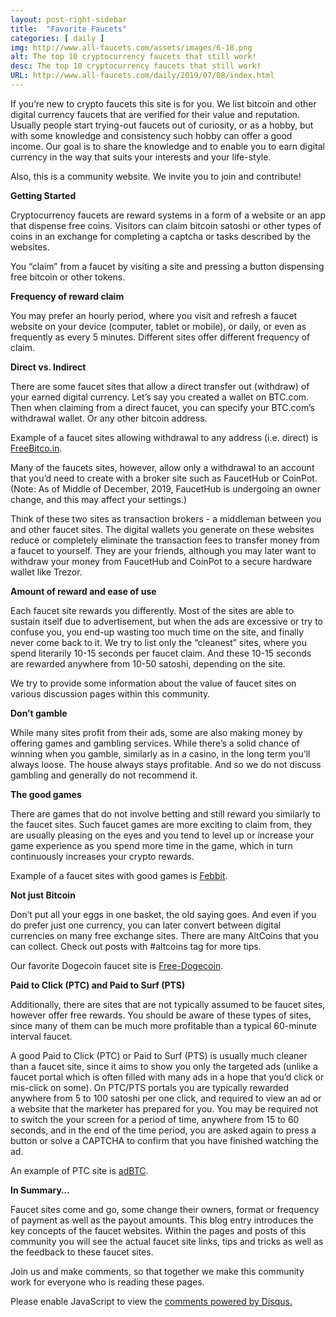 ```yaml
---
layout: post-right-sidebar
title:  "Favorite Faucets"
categories: [ daily ]
img: http://www.all-faucets.com/assets/images/6-18.png
alt: The top 10 cryptocurrency faucets that still work!
desc: The top 10 cryptocurrency faucets that still work!
URL: http://www.all-faucets.com/daily/2019/07/08/index.html
---
```


<link rel="stylesheet" href="https://cdnjs.cloudflare.com/ajax/libs/normalize/5.0.0/normalize.min.css">

If you’re new to crypto faucets this site is for you. We list bitcoin and other digital currency faucets that are verified for their value and reputation. Usually people start trying-out faucets out of curiosity, or as a hobby, but with some knowledge and consistency such hobby can offer a good income. Our goal is to share the knowledge and to enable you to earn digital currency in the way that suits your interests and your life-style.

Also, this is a community website. We invite you to join and contribute!

<b>Getting Started</b>

Cryptocurrency faucets are reward systems in a form of a website or an app that dispense free coins. Visitors can claim bitcoin satoshi or other types of coins in an exchange for completing a captcha or tasks described by the websites.

You “claim” from a faucet by visiting a site and pressing a button dispensing free bitcoin or other tokens.

<b>Frequency of reward claim</b>

You may prefer an hourly period, where you visit and refresh a faucet website on your device (computer, tablet or mobile), or daily, or even as frequently as every 5 minutes. Different sites offer different frequency of claim.

<b>Direct vs. Indirect</b>

There are some faucet sites that allow a direct transfer out (withdraw) of your earned digital currency. Let’s say you created a wallet on BTC.com. Then when claiming from a direct faucet, you can specify your BTC.com’s withdrawal wallet. Or any other bitcoin address.

Example of a faucet sites allowing withdrawal to any address (i.e. direct) is <a href="http://bit.ly/www-freebitcoin" target="_blank">FreeBitco.in</a>.

Many of the faucets sites, however, allow only a withdrawal to an account that you’d need to create with a broker site such as FaucetHub or CoinPot. (Note: As of Middle of December, 2019, FaucetHub is undergoing an owner change, and this may affect your settings.)

Think of these two sites as transaction brokers - a middleman between you and other faucet sites. The digital wallets you generate on these websites reduce or completely eliminate the transaction fees to transfer money from a faucet to yourself. They are your friends, although you may later want to withdraw your money from FaucetHub and CoinPot to a secure hardware wallet like Trezor.

<b>Amount of reward and ease of use</b>

Each faucet site rewards you differently. Most of the sites are able to sustain itself due to advertisement, but when the ads are excessive or try to confuse you, you end-up wasting too much time on the site, and finally never come back to it. We try to list only the “cleanest” sites, where you spend literarily 10-15 seconds per faucet claim. And these 10-15 seconds are rewarded anywhere from 10-50 satoshi, depending on the site.

We try to provide some information about the value of faucet sites on various discussion pages within this community.

<b>Don’t gamble</b>

While many sites profit from their ads, some are also making money by offering games and gambling services. While there’s a solid chance of winning when you gamble, similarly as in a casino, in the long term you’ll always loose. The house always stays profitable. And so we do not discuss gambling and generally do not recommend it.

<b>The good games</b>

There are games that do not involve betting and still reward you similarly to the faucet sites. Such faucet games are more exciting to claim from, they are usually pleasing on the eyes and you tend to level up or increase your game experience as you spend more time in the game, which in turn continuously increases your crypto rewards.

Example of a faucet sites with good games is <a href="http://bit.ly/www-febbit" target="_blank">Febbit</a>.

<b>Not just Bitcoin</b>

Don’t put all your eggs in one basket, the old saying goes. And even if you do prefer just one currency, you can later convert between digital currencies on many free exchange sites. There are many AltCoins that you can collect. Check out posts with #altcoins tag for more tips.

Our favorite Dogecoin faucet site is <a href="http://bit.ly/www-free-dogecoin" target="_blank">Free-Dogecoin</a>.

<b>Paid to Click (PTC) and Paid to Surf (PTS)</b>

Additionally, there are sites that are not typically assumed to be faucet sites, however offer free rewards. You should be aware of these types of sites, since many of them can be much more profitable than a typical 60-minute interval faucet.

A good Paid to Click (PTC) or Paid to Surf (PTS) is usually much cleaner than a faucet site, since it aims to show you only the targeted ads (unlike a faucet portal which is often filled with many ads in a hope that you’d click or mis-click on some). On PTC/PTS portals you are typically rewarded anywhere from 5 to 100 satoshi per one click, and required to view an ad or a website that the marketer has prepared for you. You may be required not to switch the your screen for a period of time, anywhere from 15 to 60 seconds, and in the end of the time period, you are asked again to press a button or solve a CAPTCHA to confirm that you have finished watching the ad.

An example of PTC site is <a href="http://bit.ly/www-adbtc" target="_blank" alt="adBTC">adBTC</a>.

<b>In Summary…</b>

Faucet sites come and go, some change their owners, format or frequency of payment as well as the payout amounts. This blog entry introduces the key concepts of the faucet websites. Within the pages and posts of this community you will see the actual faucet site links, tips and tricks as well as the feedback to these faucet sites.

Join us and make comments, so that together we make this community work for everyone who is reading these pages.


<div id="disqus_thread"></div>
<script>

/**
*  RECOMMENDED CONFIGURATION VARIABLES: EDIT AND UNCOMMENT THE SECTION BELOW TO INSERT DYNAMIC VALUES FROM YOUR PLATFORM OR CMS.
*  LEARN WHY DEFINING THESE VARIABLES IS IMPORTANT: https://disqus.com/admin/universalcode/#configuration-variables*/
/*
var disqus_config = function () {
this.page.url = PAGE_URL;  // Replace PAGE_URL with your page's canonical URL variable
this.page.identifier = PAGE_IDENTIFIER; // Replace PAGE_IDENTIFIER with your page's unique identifier variable
};
*/
(function() { // DON'T EDIT BELOW THIS LINE
var d = document, s = d.createElement('script');
s.src = 'https://all-faucets.disqus.com/embed.js';
s.setAttribute('data-timestamp', +new Date());
(d.head || d.body).appendChild(s);
})();
</script>
<noscript>Please enable JavaScript to view the <a href="https://disqus.com/?ref_noscript">comments powered by Disqus.</a></noscript>
